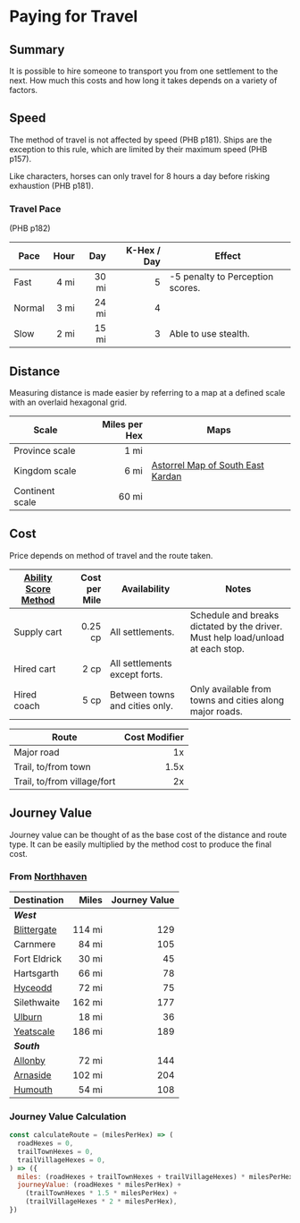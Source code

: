 # Paying for Travel

## Summary

It is possible to hire someone to transport you from one settlement to the next. How much this costs and how long it takes depends on a variety of factors.

## Speed

The method of travel is not affected by speed (PHB p181). Ships are the exception to this rule, which are limited by their maximum speed (PHB p157).

Like characters, horses can only travel for 8 hours a day before risking exhaustion (PHB p181).

### Travel Pace

(PHB p182)

| Pace | Hour | Day | K-Hex / Day | Effect |
| --- | ---:| ---:| ---:| --- |
| Fast | 4 mi | 30 mi | 5 | -5 penalty to Perception scores. |
| Normal | 3 mi | 24 mi | 4 | |
| Slow | 2 mi | 15 mi | 3 | Able to use stealth. |

## Distance

Measuring distance is made easier by referring to a map at a defined scale with an overlaid hexagonal grid.

| Scale | Miles per Hex | Maps |
| --- | ---: | --- |
| Province scale | 1 mi | |
| Kingdom scale | 6 mi | [Astorrel Map of South East Kardan](../papers/maps/astorrel-map-of-south-east-kardan.md) |
| Continent scale | 60 mi | |

## Cost

Price depends on method of travel and the route taken.

| [Ability Score Method](ability-score-method/ability-score-method.md) | Cost per Mile | Availability | Notes |
| --- | ---:| --- | --- |
| Supply cart | 0.25 cp | All settlements. | Schedule and breaks dictated by the driver.<br>Must help load/unload at each stop. |
| Hired cart | 2 cp | All settlements except forts. | |
| Hired coach | 5 cp | Between towns and cities only. | Only available from towns and cities along major roads. |

| Route | Cost Modifier |
| --- | ---:|
| Major road | 1x |
| Trail, to/from town | 1.5x |
| Trail, to/from village/fort | 2x |

## Journey Value

Journey value can be thought of as the base cost of the distance and route type. It can be easily multiplied by the method cost to produce the final cost.

### From [Northhaven](../places/cities/northhaven.md)

| Destination | Miles | Journey Value |
| --- | ---:| ---:|
| ***West***
| [Blittergate](../places/towns/blittergate.md) | 114 mi | 129 |
| Carnmere | 84 mi | 105 |
| Fort Eldrick | 30 mi | 45 |
| Hartsgarth | 66 mi | 78 |
| [Hyceodd](../places/towns/hyceodd.md) | 72 mi | 75 |
| Silethwaite | 162 mi | 177 |
| [Ulburn](../places/villages/ulburn.md) | 18 mi | 36 |
| [Yeatscale](../places/cities/yeatscale.md) | 186 mi | 189 |
| ***South***
| [Allonby](../places/villages/allonby.md) | 72 mi | 144 |
| [Arnaside](../places/villages/arnaside.md) | 102 mi | 204 |
| [Humouth](../places/villages/humouth.md) | 54 mi | 108 |

### Journey Value Calculation

```javascript
const calculateRoute = (milesPerHex) => (
  roadHexes = 0,
  trailTownHexes = 0,
  trailVillageHexes = 0,
) => ({
  miles: (roadHexes + trailTownHexes + trailVillageHexes) * milesPerHex,
  journeyValue: (roadHexes * milesPerHex) +
    (trailTownHexes * 1.5 * milesPerHex) +
    (trailVillageHexes * 2 * milesPerHex),
})
```

